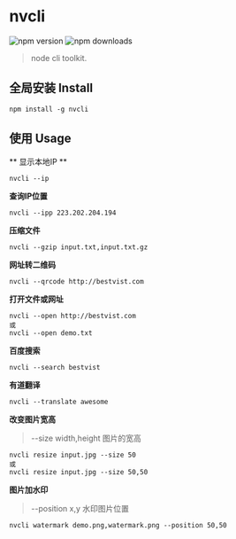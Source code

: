 # nvcli

![npm version](https://img.shields.io/npm/v/nvcli.svg)
![npm downloads](https://img.shields.io/npm/dt/nvcli.svg)

> node cli toolkit.

## 全局安装 Install

```
npm install -g nvcli
```

## 使用 Usage

** 显示本地IP **
```
nvcli --ip
```

**查询IP位置**
```
nvcli --ipp 223.202.204.194
```

**压缩文件** 
```
nvcli --gzip input.txt,input.txt.gz
```

**网址转二维码**
```
nvcli --qrcode http://bestvist.com
```

**打开文件或网址**
```
nvcli --open http://bestvist.com
或
nvcli --open demo.txt
```

**百度搜索**
```
nvcli --search bestvist
```

**有道翻译**
```
nvcli --translate awesome
```

**改变图片宽高**
> --size width,height  图片的宽高 

```
nvcli resize input.jpg --size 50
或
nvcli resize input.jpg --size 50,50
```

**图片加水印**
> --position x,y 水印图片位置

```
nvcli watermark demo.png,watermark.png --position 50,50
```
